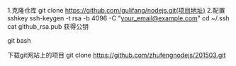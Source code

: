 1.克隆仓库
git clone https://github.com/gulifang/nodejs.git(项目地址)
2.配置sshkey
ssh-keygen -t rsa -b 4096 -C "your_email@example.com"
cd ~/.ssh
cat github_rsa.pub  获得公钥

git bash

下载git网站上的项目  git clone https://github.com/zhufengnodejs/201503.git